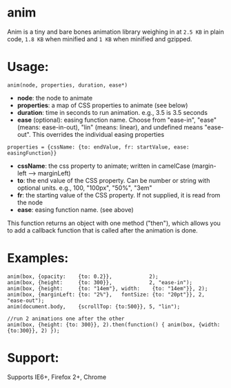 anim
====

Anim is a tiny and bare bones animation library weighing in at `2.5 KB` in plain code, `1.8 KB` when minified and `1 KB` when minified and gzipped.

Usage:
=====
``anim(node, properties, duration, ease*)``

* **node**: the node to animate
* **properties**: a map of CSS properties to animate (see below)
* **duration**: time in seconds to run animation. e.g., 3.5 is 3.5 seconds
* **ease** (optional): easing function name. Choose from "ease-in", "ease" (means: ease-in-out), "lin" (means: linear), and undefined means "ease-out". This overrides the individual easing properties

``properties = {cssName: {to: endValue, fr: startValue, ease: easingFunction}}``

* **cssName**: the css property to animate; written in camelCase (margin-left --> marginLeft)
* **to**: the end value of the CSS property. Can be number or string with optional units. e.g., 100, "100px", "50%", "3em"
* **fr**: the starting value of the CSS property. If not supplied, it is read from the node
* **ease**: easing function name. (see above)

This function returns an object with one method ("then"), which allows you to add a callback function that is called after the animation is done.

Examples:
=====
    anim(box, {opacity:    {to: 0.2}},            2);
    anim(box, {height:     {to: 300}},            2, "ease-in");
    anim(box, {height:     {to: "14em"}, width:    {to: "14em"}}, 2);
    anim(box, {marginLeft: {to: "2%"},   fontSize: {to: "20pt"}}, 2,   "ease-out");
    anim(document.body,    {scrollTop: {to:500}}, 5, "lin");

    //run 2 animations one after the other
    anim(box, {height: {to: 300}}, 2).then(function() { anim(box, {width: {to:300}}, 2) });


Support:
=====
Supports IE6+, Firefox 2+, Chrome
